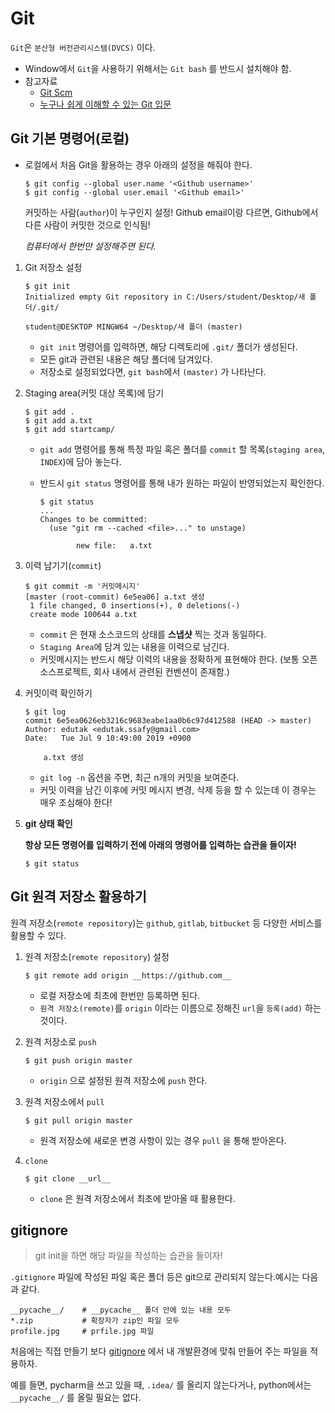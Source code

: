 # Git

`Git`은 `분산형 버전관리시스템(DVCS)` 이다.

- Window에서 `Git`을 사용하기 위해서는 `Git bash` 를 반드시 설치해야 함.
- 참고자료
  - [Git Scm](https://git-scm.com/book/ko/v2)
  - [누구나 쉽게 이해할 수 있는 Git 입문](https://backlog.com/git-tutorial/kr/intro/intro1_1.html)

## Git 기본 명령어(로컬)

- 로컬에서 처음 Git을 활용하는 경우 아래의 설정을 해줘야 한다.

  ```
  $ git config --global user.name '<Github username>'
  $ git config --global user.email '<Github email>'
  ```

  커밋하는 사람(`author`)이 누구인지 설정! Github email이랑 다르면, Github에서 다른 사람이 커밋한 것으로 인식됨!

  *컴퓨터에서 한번만 설정해주면 된다.*

1. Git 저장소 설정

   ```
   $ git init
   Initialized empty Git repository in C:/Users/student/Desktop/새 폴더/.git/
   
   student@DESKTOP MINGW64 ~/Desktop/새 폴더 (master)
   ```

   - `git init` 명령어를 입력하면, 해당 디렉토리에 `.git/` 폴더가 생성된다.
   - 모든 git과 관련된 내용은 해당 폴더에 담겨있다.
   - 저장소로 설정되었다면, `git bash`에서 `(master)` 가 나타난다.

2. Staging area(커밋 대상 목록)에 담기

   ```
   $ git add .
   $ git add a.txt
   $ git add startcamp/
   ```

   - `git add` 명령어를 통해 특정 파일 혹은 폴더를 `commit` 할 목록(`staging area`, `INDEX`)에 담아 놓는다.

   - 반드시 `git status` 명령어를 통해 내가 원하는 파일이 반영되었는지 확인한다.

     ```
     $ git status
     ...
     Changes to be committed:
       (use "git rm --cached <file>..." to unstage)
     
             new file:   a.txt
     ```

3. 이력 남기기(`commit`)

   ```
   $ git commit -m '커밋메시지'
   [master (root-commit) 6e5ea06] a.txt 생성
    1 file changed, 0 insertions(+), 0 deletions(-)
    create mode 100644 a.txt
   ```

   - `commit` 은 현재 소스코드의 상태를 **스냅샷** 찍는 것과 동일하다.
   - `Staging Area`에 담겨 있는 내용을 이력으로 남긴다.
   - 커밋메시지는 반드시 해당 이력의 내용을 정확하게 표현해야 한다. (보통 오픈소스프로젝트, 회사 내에서 관련된 컨벤션이 존재함.)

4. 커밋이력 확인하기

   ```
   $ git log
   commit 6e5ea0626eb3216c9683eabe1aa0b6c97d412588 (HEAD -> master)
   Author: edutak <edutak.ssafy@gmail.com>
   Date:   Tue Jul 9 10:49:00 2019 +0900
   
       a.txt 생성
   ```

   - `git log -n` 옵션을 주면, 최근 n개의 커밋을 보여준다.
   - 커밋 이력을 남긴 이후에 커밋 메시지 변경, 삭제 등을 할 수 있는데 이 경우는 매우 조심해야 한다!

5. **git 상태 확인**

   **항상 모든 명령어를 입력하기 전에 아래의 명령어를 입력하는 습관을 들이자!**

   ```
   $ git status
   ```

## Git 원격 저장소 활용하기

원격 저장소(`remote repository`)는 `github`, `gitlab`, `bitbucket` 등 다양한 서비스를 활용할 수 있다.

1. 원격 저장소(`remote repository`) 설정

   ```
   $ git remote add origin __https://github.com__
   ```

   - 로컬 저장소에 최초에 한번만 등록하면 된다.
   - `원격 저장소(remote)`를 `origin` 이라는 이름으로 정해진 `url`을 `등록(add)` 하는 것이다.

2. 원격 저장소로 `push`

   ```
   $ git push origin master
   ```

   - `origin` 으로 설정된 원격 저장소에 `push` 한다.

3. 원격 저장소에서 `pull`

   ```
   $ git pull origin master
   ```

   - 원격 저장소에 새로운 변경 사항이 있는 경우 `pull` 을 통해 받아온다.

4. `clone`

   ```
   $ git clone __url__
   ```

   - `clone` 은 원격 저장소에서 최초에 받아올 때 활용한다.



## gitignore

> git init을 하면 해당 파일을 작성하는 습관을 들이자!

`.gitignore` 파일에 작성된 파일 혹은 폴더 등은 git으로 관리되지 않는다.예시는 다음과 같다.

```
__pycache__/	# __pycache__ 폴더 안에 있는 내용 모두
*.zip			# 확장자가 zip인 파일 모두
profile.jpg		# prfile.jpg 파일
```

처음에는 직접 만들기 보다 [gitignore](https://www.gitignore.io/) 에서 내 개발환경에 맞춰 만들어 주는 파일을 적용하자.

예를 들면, pycharm을 쓰고 있을 때, `.idea/` 를 올리지 않는다거나, python에서는 `__pycache__/` 를 올릴 필요는 없다.